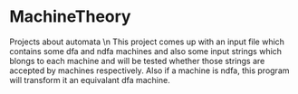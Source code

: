 # MachineTheory
Projects about automata \n
This project comes up with an input file which contains some dfa and ndfa machines and also
some input strings which blongs to each machine and will be tested whether those strings are accepted by machines respectively.
Also if a machine is ndfa, this program will transform it an equivalant dfa machine.
